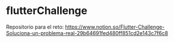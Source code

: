 # flutterChallenge
Repositorio para el reto: https://www.notion.so/Flutter-Challenge-Soluciona-un-problema-real-29b64691fed480ff851cd2e143c7f6c8
